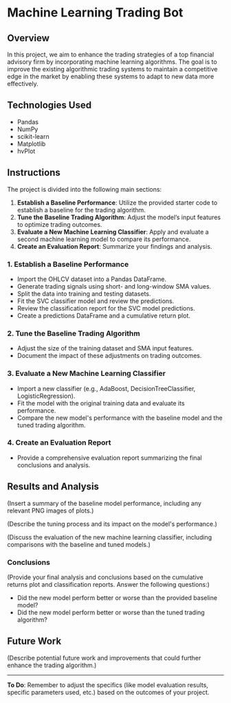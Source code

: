 # Machine Learning Trading Bot

## Overview
In this project, we aim to enhance the trading strategies of a top financial advisory firm by incorporating machine learning algorithms. The goal is to improve the existing algorithmic trading systems to maintain a competitive edge in the market by enabling these systems to adapt to new data more effectively.

## Technologies Used
- Pandas
- NumPy
- scikit-learn
- Matplotlib
- hvPlot

## Instructions

The project is divided into the following main sections:

1. **Establish a Baseline Performance**: Utilize the provided starter code to establish a baseline for the trading algorithm.
2. **Tune the Baseline Trading Algorithm**: Adjust the model’s input features to optimize trading outcomes.
3. **Evaluate a New Machine Learning Classifier**: Apply and evaluate a second machine learning model to compare its performance.
4. **Create an Evaluation Report**: Summarize your findings and analysis.

### 1. Establish a Baseline Performance
- Import the OHLCV dataset into a Pandas DataFrame.
- Generate trading signals using short- and long-window SMA values.
- Split the data into training and testing datasets.
- Fit the SVC classifier model and review the predictions.
- Review the classification report for the SVC model predictions.
- Create a predictions DataFrame and a cumulative return plot.

### 2. Tune the Baseline Trading Algorithm
- Adjust the size of the training dataset and SMA input features.
- Document the impact of these adjustments on trading outcomes.

### 3. Evaluate a New Machine Learning Classifier
- Import a new classifier (e.g., AdaBoost, DecisionTreeClassifier, LogisticRegression).
- Fit the model with the original training data and evaluate its performance.
- Compare the new model's performance with the baseline model and the tuned trading algorithm.

### 4. Create an Evaluation Report
- Provide a comprehensive evaluation report summarizing the final conclusions and analysis.

## Results and Analysis

(Insert a summary of the baseline model performance, including any relevant PNG images of plots.)

(Describe the tuning process and its impact on the model's performance.)

(Discuss the evaluation of the new machine learning classifier, including comparisons with the baseline and tuned models.)

### Conclusions

(Provide your final analysis and conclusions based on the cumulative returns plot and classification reports. Answer the following questions:)
- Did the new model perform better or worse than the provided baseline model?
- Did the new model perform better or worse than the tuned trading algorithm?

## Future Work

(Describe potential future work and improvements that could further enhance the trading algorithm.)

---

**To Do**: Remember to adjust the specifics (like model evaluation results, specific parameters used, etc.) based on the outcomes of your project.

